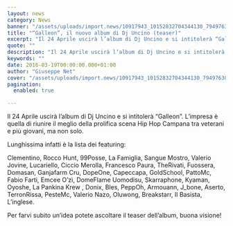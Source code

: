 ```yaml
---
layout: news
category: News
banner: "/assets/uploads/import.news/10917943_10152832704344130_7949763028498298538_o-640x267.jpg"
title: "“Galleon”, il nuovo album di Dj Uncino (teaser)"
excerpt: "Il 24 Aprile uscirà l’album di Dj Uncino e si intitolerà “Galleon”. L’impresa è quella di riunire il meglio della prolifica scena Hip Hop Campana tra veterani e più giovani, ma non solo. Lunghissima infatti è la lista dei featuring: Clementino, Rocco Hunt, 99Posse, La Famiglia, Sangue Mostro, Valerio Jovine, Lucariello, Ciccio Merolla, Francesco Paura, TheRivati, Fuossera, Domasan, Ganjafarm Cru, [&hellip"
quote: ""
description: "Il 24 Aprile uscirà l’album di Dj Uncino e si intitolerà “Galleon”. L’impresa è quella di riunire il meglio della prolifica scena Hip Hop Campana tra veterani e più giovani, ma non solo. Lunghissima infatti è la lista dei featuring: Clementino, Rocco Hunt, 99Posse, La Famiglia, Sangue Mostro, Valerio Jovine, Lucariello, Ciccio Merolla, Francesco Paura, TheRivati, Fuossera, Domasan, Ganjafarm Cru, [&hellip"
keywords: ""
date: 2016-03-19T00:00:00.000+01:00
author: "Giuseppe Net"
cover: "/assets/uploads/import.news/10917943_10152832704344130_7949763028498298538_o-640x267.jpg"
pagination:
  enabled: true

---
```


Il 24 Aprile uscirà l’album di Dj Uncino e si intitolerà “Galleon”. L’impresa è quella di riunire il meglio della prolifica scena Hip Hop Campana tra veterani e più giovani, ma non solo.

Lunghissima infatti è la lista dei featuring:

Clementino, Rocco Hunt, 99Posse, La Famiglia, Sangue Mostro, Valerio Jovine, Lucariello, Ciccio Merolla, Francesco Paura, TheRivati, Fuossera, Domasan, Ganjafarm Cru, DopeOne, Capeccapa, GoldSchool, PattoMc, Fabio Farti, Emcee O’zì, DomeFlame Uomodisu, Skarraphone, Kyaman, Oyoshe, La Pankina Krew , Donix, Bles, PeppOh, Armouann, J\_bone, Aserto, TerronRissa, PesteMc, Valerio Nazo, Oluwong, Breakstarr, Il Basista, L’inglese.

Per farvi subito un’idea potete ascoltare il teaser dell’album, buona visione!